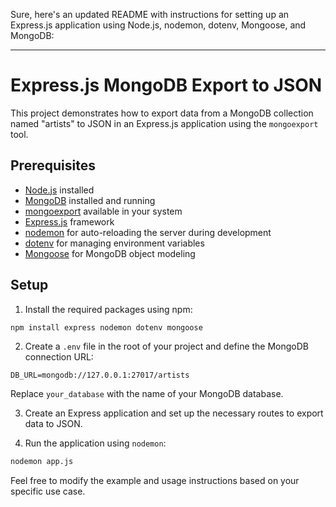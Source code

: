 Sure, here's an updated README with instructions for setting up an Express.js application using Node.js, nodemon, dotenv, Mongoose, and MongoDB:

---

# Express.js MongoDB Export to JSON

This project demonstrates how to export data from a MongoDB collection named "artists" to JSON in an Express.js application using the `mongoexport` tool.

## Prerequisites

- [Node.js](https://nodejs.org/) installed
- [MongoDB](https://www.mongodb.com/) installed and running
- [mongoexport](https://docs.mongodb.com/database-tools/mongoexport/) available in your system
- [Express.js](https://expressjs.com/) framework
- [nodemon](https://nodemon.io/) for auto-reloading the server during development
- [dotenv](https://www.npmjs.com/package/dotenv) for managing environment variables
- [Mongoose](https://mongoosejs.com/) for MongoDB object modeling

## Setup

1. Install the required packages using npm:

```bash
npm install express nodemon dotenv mongoose
```

2. Create a `.env` file in the root of your project and define the MongoDB connection URL:

```plaintext
DB_URL=mongodb://127.0.0.1:27017/artists
```

Replace `your_database` with the name of your MongoDB database.

3. Create an Express application and set up the necessary routes to export data to JSON.

4. Run the application using `nodemon`:

```bash
nodemon app.js
```

Feel free to modify the example and usage instructions based on your specific use case.

